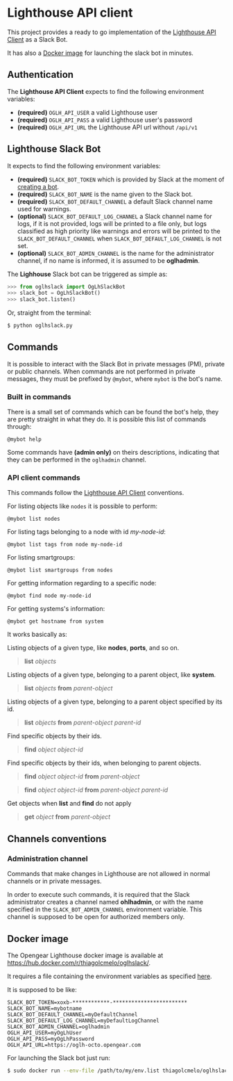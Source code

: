 # Lighthouse API client

This project provides a ready to go implementation of the [Lighthouse API Client](https://github.com/thiagolcmelo/oglhclient) as a Slack Bot.

It has also a [Docker image](https://hub.docker.com/r/thiagolcmelo/oglhslack/) for launching the slack bot in minutes.

## Authentication

The **Lighthouse API Client** expects to find the following environment variables:

- **(required)** `OGLH_API_USER` a valid Lighthouse user
- **(required)** `OGLH_API_PASS` a valid Lighthouse user's password
- **(required)** `OGLH_API_URL` the Lighthouse API url without `/api/v1`

## Lighthouse Slack Bot

It expects to find the following environment variables:

- **(required)** `SLACK_BOT_TOKEN` which is provided by Slack at the moment of [creating a bot](https://api.slack.com/bot-users).
- **(required)** `SLACK_BOT_NAME` is the name given to the Slack bot.
- **(required)** `SLACK_BOT_DEFAULT_CHANNEL` a default Slack channel name used for warnings.
- **(optional)** `SLACK_BOT_DEFAULT_LOG_CHANNEL` a Slack channel name for logs, if it is not provided, logs will be printed to a file only, but logs classified as high priority like warnings and errors will be printed to the `SLACK_BOT_DEFAULT_CHANNEL` when `SLACK_BOT_DEFAULT_LOG_CHANNEL` is not set.
- **(optional)** `SLACK_BOT_ADMIN_CHANNEL` is the name for the administrator channel, if no name is informed, it is assumed to be **oglhadmin**.

The **Lighhouse** Slack bot can be triggered as simple as:

```python
>>> from oglhslack import OgLhSlackBot
>>> slack_bot = OgLhSlackBot()
>>> slack_bot.listen()
```

Or, straight from the terminal:

```bash
$ python oglhslack.py
```

## Commands

It is possible to interact with the Slack Bot in private messages (PM), private or public channels. When commands are not performed in private messages, they must be prefixed by `@mybot`, where `mybot` is the bot's name.

### Built in commands

There is a small set of commands which can be found the bot's help, they are pretty straight in what they do. It is possible this list of commands through:

```
@mybot help
```

Some commands have **(admin only)** on theirs descriptions, indicating that they can be performed in the `oglhadmin` channel.

### API client commands

This commands follow the [Lighthouse API Client](https://github.com/thiagolcmelo/oglhclient) conventions.

For listing objects like `nodes` it is possible to perform:

```
@mybot list nodes
```

For listing tags belonging to a node with id *my-node-id*:

```
@mybot list tags from node my-node-id
```

For listing smartgroups:

```
@mybot list smartgroups from nodes
```

For getting information regarding to a specific node:

```
@mybot find node my-node-id
```

For getting systems's information:

```
@mybot get hostname from system
```

It works basically as:

Listing objects of a given type, like **nodes**, **ports**, and so on.
> **list** *objects*

Listing objects of a given type, belonging to a parent object, like **system**.
> **list** *objects* **from** *parent-object*

Listing objects of a given type, belonging to a parent object specified by its id.
> **list** *objects* **from** *parent-object* *parent-id*

Find specific objects by their ids.
> **find** *object* *object-id*

Find specific objects by their ids, when belonging to parent objects.
> **find** *object* *object-id* **from** *parent-object*

> **find** *object* *object-id* **from** *parent-object* *parent-id*

Get objects when **list** and **find** do not apply
> **get** *object* **from** *parent-object*

## Channels conventions

### Administration channel

Commands that make changes in Lighthouse are not allowed in normal channels or in private messages.

In order to execute such commands, it is required that the Slack administrator creates a channel named **ohlhadmin**, or with the name specified in the `SLACK_BOT_ADMIN_CHANNEL` environment variable. This channel is supposed to be open for authorized members only.

## Docker image

The Opengear Lighthouse docker image is available at https://hub.docker.com/r/thiagolcmelo/oglhslack/.

It requires a file containing the environment variables as specified [here](https://docs.docker.com/engine/reference/commandline/run/#set-environment-variables--e-env-env-file).

It is supposed to be like:

```
SLACK_BOT_TOKEN=xoxb-************-************************
SLACK_BOT_NAME=mybotname
SLACK_BOT_DEFAULT_CHANNEL=myDefaultChannel
SLACK_BOT_DEFAULT_LOG_CHANNEL=myDefaultLogChannel
SLACK_BOT_ADMIN_CHANNEL=oglhadmin
OGLH_API_USER=myOgLhUser
OGLH_API_PASS=myOgLhPassword
OGLH_API_URL=https://oglh-octo.opengear.com
```

For launching the Slack bot just run:

```bash
$ sudo docker run --env-file /path/to/my/env.list thiagolcmelo/oglhslack
```
